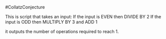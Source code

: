 #CollatzConjecture

This is script that takes an input:
	If the input is EVEN then DIVIDE BY 2
	If the input is ODD then MULTIPLY BY 3 and ADD 1

it outputs the number of operations required to reach 1.